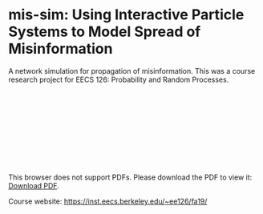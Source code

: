 # mis-sim: Using Interactive Particle Systems to Model Spread of Misinformation
A network simulation for propagation of misinformation. This was a course research project for EECS 126: Probability and Random Processes.

<object data="https://github.com/gallanoe/mis-sim/blob/master/report.pdf" type="application/pdf" width="700px" height="700px">
    <embed src="https://github.com/gallanoe/mis-sim/blob/master/report.pdf">
        <p>This browser does not support PDFs. Please download the PDF to view it: <a href="https://github.com/gallanoe/mis-sim/blob/master/report.pdf">Download PDF</a>.</p>
    </embed>
</object>

Course website: https://inst.eecs.berkeley.edu/~ee126/fa19/
